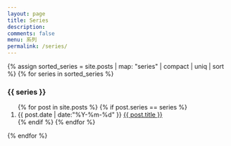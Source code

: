 ```yaml
---
layout: page
title: Series
description:
comments: false
menu: 系列
permalink: /series/
---
```


<section class="container posts-content">
  
{% assign sorted_series = site.posts | map: "series" | compact | uniq | sort %}
{% for series in sorted_series %}
  <h3 id="{{ series }}">{{ series }}</h3>
  <ol class="posts-list">
  {% for post in site.posts %}
    {% if post.series == series %}
    <li class="posts-list-item">
    <span class="posts-list-meta">{{ post.date | date:"%Y-%m-%d" }}</span>
    <a class="posts-list-name" href="{{ site.url }}{{ post.url }}">{{ post.title }}</a>
    </li>
    {% endif %}
  {% endfor %}
  </ol>
{% endfor %}

</section>

<!-- /section.content -->
